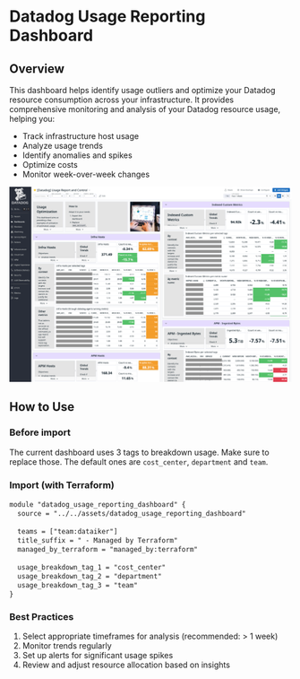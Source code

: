 # Datadog Usage Reporting Dashboard

## Overview

This dashboard helps identify usage outliers and optimize your Datadog resource consumption across your infrastructure. It provides comprehensive monitoring and analysis of your Datadog resource usage, helping you:

- Track infrastructure host usage
- Analyze usage trends
- Identify anomalies and spikes
- Optimize costs
- Monitor week-over-week changes

![datadog usage reporting dashboard](screenshot.png)

## How to Use

### Before import

The current dashboard uses 3 tags to breakdown usage. Make sure to replace those. The default ones are `cost_center`, `department` and `team`.

### Import (with Terraform)

```hcl
module "datadog_usage_reporting_dashboard" {
  source = "../../assets/datadog_usage_reporting_dashboard"

  teams = ["team:dataiker"]
  title_suffix = " - Managed by Terraform"
  managed_by_terraform = "managed_by:terraform"

  usage_breakdown_tag_1 = "cost_center"
  usage_breakdown_tag_2 = "department"
  usage_breakdown_tag_3 = "team"
}
```

### Best Practices

1. Select appropriate timeframes for analysis (recommended: > 1 week)
2. Monitor trends regularly
3. Set up alerts for significant usage spikes
4. Review and adjust resource allocation based on insights
